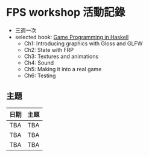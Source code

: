 # FPS workshop 活動記錄

+ 三週一次
+ selected book: [Game Programming in Haskell](https://leanpub.com/gameinhaskell)
  + Ch1: Introducing graphics with Gloss and GLFW
  + Ch2: State with FRP
  + Ch3: Textures and animations
  + Ch4: Sound
  + Ch5: Making it into a real game
  + Ch6: Testing

## 主題

|   日期   |   主題   |
| -------- | -------- |
|    TBA   |    TBA   |
|    TBA   |    TBA   |
|    TBA   |    TBA   |




